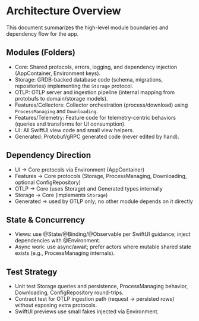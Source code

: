 # Architecture Overview

This document summarizes the high-level module boundaries and dependency flow for the app.

## Modules (Folders)
- Core: Shared protocols, errors, logging, and dependency injection (AppContainer, Environment keys).
- Storage: GRDB-backed database code (schema, migrations, repositories) implementing the `Storage` protocol.
- OTLP: OTLP server and ingestion pipeline (internal mapping from protobufs to domain/storage models).
- Features/Collectors: Collector orchestration (process/download) using `ProcessManaging` and `Downloading`.
- Features/Telemetry: Feature code for telemetry-centric behaviors (queries and transforms for UI consumption).
- UI: All SwiftUI view code and small view helpers.
- Generated: Protobuf/gRPC generated code (never edited by hand).

## Dependency Direction
- UI → Core protocols via Environment (AppContainer)
- Features → Core protocols (Storage, ProcessManaging, Downloading, optional ConfigRepository)
- OTLP → Core (uses Storage) and Generated types internally
- Storage → Core (implements `Storage`)
- Generated → used by OTLP only; no other module depends on it directly

## State & Concurrency
- Views: use @State/@Binding/@Observable per SwiftUI guidance; inject dependencies with @Environment.
- Async work: use async/await; prefer actors where mutable shared state exists (e.g., ProcessManaging internals).

## Test Strategy
- Unit test Storage queries and persistence, ProcessManaging behavior, Downloading, ConfigRepository round-trips.
- Contract test for OTLP ingestion path (request → persisted rows) without exposing extra protocols.
- SwiftUI previews use small fakes injected via Environment.

